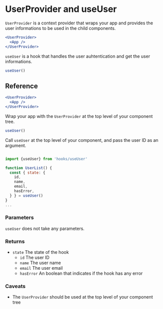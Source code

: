 # UserProvider and useUser

`UserProvider` is a context provider that wraps your app and provides the user informations to be used in the child components.

```jsx
<UserProvider>
  <App />
</UserProvider>
```

`useUser` is a hook that handles the user auhtentication and get the user informations.

```jsx
useUser()
```



## Reference
```jsx
<UserProvider>
  <App />
</UserProvider>
```
Wrap your app with the `UserProvider` at the top level of your component tree.

```jsx
useUser()
```
Call `useUser` at the top level of your component, and pass the user ID as an argument.

```jsx

import {useUser} from 'hooks/useUser'

function UserList() {
  const { state: {
    id,
    name,
    email,
    hasError,
  } } = useUser()
}
...
```
### Parameters
`useUser` does not take any parameters.

### Returns
- `state` The state of the hook
  - `id` The user ID
  - `name` The user name
  - `email` The user email
  - `hasError` An boolean that indicates if the hook has any error

### Caveats
- The `UserProvider` should be used at the top level of your component tree